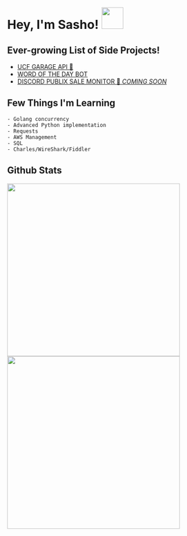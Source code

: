 # Hey, I'm Sasho! <img src="https://raw.githubusercontent.com/verma-anushka/verma-anushka/master/gifs/wave.gif" width="50px">

## Ever-growing List of Side Projects!
- [UCF GARAGE API 🚗](https://github.com/sasho2k/University-Of-Central-Florida-Garage-API)
- [WORD OF THE DAY BOT](https://github.com/sasho2k/discord-word-of-the-day)
- [DISCORD PUBLIX SALE MONITOR 🏪 *COMING SOON*]()

## Few Things I'm Learning
```
- Golang concurrency
- Advanced Python implementation
- Requests
- AWS Management
- SQL
- Charles/WireShark/Fiddler
```

## Github Stats

<p align="center">
  <img src="https://github-readme-stats.vercel.app/api?username=sasho2k&show_icons=true&theme=dracula" align="left" height="400" width="400">
  <img src="https://github-readme-stats.vercel.app/api/top-langs/?username=sasho2k&count_private=true&hide=shell&theme=dracula" align="left" height="400" width="400">
</p>
